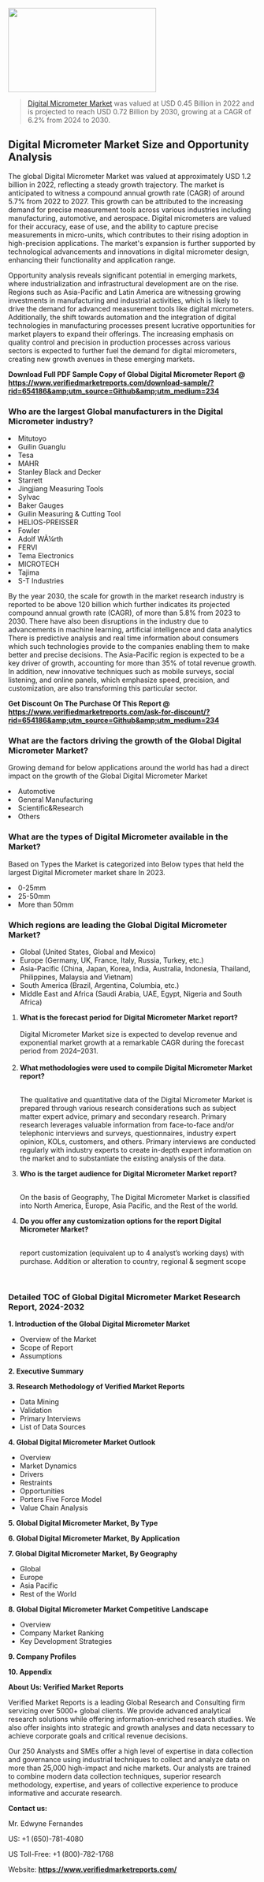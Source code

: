 
<img src="https://ffe5etoiles.com/wp-content/uploads/2024/12/MST1-300x171.png" alt="" width="300" height="171" class="alignnone size-medium wp-image-20088" /><blockquote><p><p><a href="https://www.verifiedmarketreports.com/download-sample/?rid=654186&utm_source=Github&utm_medium=234" target="_blank">Digital Micrometer Market</a> was valued at USD 0.45 Billion in 2022 and is projected to reach USD 0.72 Billion by 2030, growing at a CAGR of 6.2% from 2024 to 2030.</p></blockquote><p><h2>Digital Micrometer Market Size and Opportunity Analysis</h2><p>The global Digital Micrometer Market was valued at approximately USD 1.2 billion in 2022, reflecting a steady growth trajectory. The market is anticipated to witness a compound annual growth rate (CAGR) of around 5.7% from 2022 to 2027. This growth can be attributed to the increasing demand for precise measurement tools across various industries including manufacturing, automotive, and aerospace. Digital micrometers are valued for their accuracy, ease of use, and the ability to capture precise measurements in micro-units, which contributes to their rising adoption in high-precision applications. The market's expansion is further supported by technological advancements and innovations in digital micrometer design, enhancing their functionality and application range.</p><p>Opportunity analysis reveals significant potential in emerging markets, where industrialization and infrastructural development are on the rise. Regions such as Asia-Pacific and Latin America are witnessing growing investments in manufacturing and industrial activities, which is likely to drive the demand for advanced measurement tools like digital micrometers. Additionally, the shift towards automation and the integration of digital technologies in manufacturing processes present lucrative opportunities for market players to expand their offerings. The increasing emphasis on quality control and precision in production processes across various sectors is expected to further fuel the demand for digital micrometers, creating new growth avenues in these emerging markets.</p></p><p class=""><strong>Download Full PDF Sample Copy of Global Digital Micrometer Report @ <a href="https://www.verifiedmarketreports.com/download-sample/?rid=654186&amp;utm_source=Github&amp;utm_medium=234" target="_blank">https://www.verifiedmarketreports.com/download-sample/?rid=654186&amp;utm_source=Github&amp;utm_medium=234</a></strong></p><h3 id="" class="">Who are the largest Global manufacturers in the Digital Micrometer industry?</h3><p><li>Mitutoyo</li><li> Guilin Guanglu</li><li> Tesa</li><li> MAHR</li><li> Stanley Black and Decker</li><li> Starrett</li><li> Jingjiang Measuring Tools</li><li> Sylvac</li><li> Baker Gauges</li><li> Guilin Measuring & Cutting Tool</li><li> HELIOS-PREISSER</li><li> Fowler</li><li> Adolf WÃ¼rth</li><li> FERVI</li><li> Tema Electronics</li><li> MICROTECH</li><li> Tajima</li><li> S-T Industries</li></p><div class=""><div class="" dir="" data-message-author-role="" data-message-id="" data-message-model-slug=""><div class=""><div class=""><div class=""><div class="" dir="" data-message-author-role="" data-message-id="" data-message-model-slug=""><div class=""><div class=""><p>By the year 2030, the scale for growth in the market research industry is reported to be above 120 billion which further indicates its projected compound annual growth rate (CAGR), of more than 5.8% from 2023 to 2030. There have also been disruptions in the industry due to advancements in machine learning, artificial intelligence and data analytics There is predictive analysis and real time information about consumers which such technologies provide to the companies enabling them to make better and precise decisions. The Asia-Pacific region is expected to be a key driver of growth, accounting for more than 35% of total revenue growth. In addition, new innovative techniques such as mobile surveys, social listening, and online panels, which emphasize speed, precision, and customization, are also transforming this particular sector.</p><p><strong>Get Discount On The Purchase Of This Report @&nbsp; <a href="https://www.verifiedmarketreports.com/ask-for-discount/?rid=654186&amp;utm_source=Github&amp;utm_medium=234" target="_blank">https://www.verifiedmarketreports.com/ask-for-discount/?rid=654186&amp;utm_source=Github&amp;utm_medium=234</a></strong></p></div></div></div></div></div></div></div></div><h3 id="" class="">What are the factors driving the growth of the Global Digital Micrometer Market?</h3><p id="" class="">Growing demand for below applications around the world has had a direct impact on the growth of the Global Digital Micrometer Market</p><p id="" class=""><li>Automotive</li><li> General Manufacturing</li><li> Scientific&Research</li><li> Others</li></p><h3 id="" class="">What are the types of Digital Micrometer available in the Market?</h3><p id="" class="">Based on Types the Market is categorized into Below types that held the largest Digital Micrometer market share In 2023.</p><p id="" class=""><li>0-25mm</li><li> 25-50mm</li><li> More than 50mm</li></p><h3 id="" class="">Which regions are leading the Global Digital Micrometer Market?</h3><ul><li>Global (United States, Global and Mexico)</li><li>Europe (Germany, UK, France, Italy, Russia, Turkey, etc.)</li><li>Asia-Pacific (China, Japan, Korea, India, Australia, Indonesia, Thailand, Philippines, Malaysia and Vietnam)</li><li>South America (Brazil, Argentina, Columbia, etc.)</li><li>Middle East and Africa (Saudi Arabia, UAE, Egypt, Nigeria and South Africa)</li></ul><p><ol><li><strong>What is the forecast period for Digital Micrometer Market report?<br /></strong><br /><span data-sheets-root="1" data-sheets-value="{&quot;1&quot;:2,&quot;2&quot;:&quot;XXXX size is expected to develop revenue and exponential market growth at a remarkable CAGR during the forecast period from 2024&ndash;2030.&quot;}" data-sheets-userformat="{&quot;2&quot;:12674,&quot;4&quot;:{&quot;1&quot;:2,&quot;2&quot;:16776960},&quot;10&quot;:2,&quot;11&quot;:0,&quot;15&quot;:&quot;Arial&quot;,&quot;16&quot;:12}">Digital Micrometer Market size is expected to develop revenue and exponential market growth at a remarkable CAGR during the forecast period from 2024&ndash;2031.</span><br /><br /></li><li><strong>What methodologies were used to compile Digital Micrometer Market report?<br /><br /></strong><p>The qualitative and quantitative data of the&nbsp;Digital Micrometer Market is prepared through various research considerations such as subject matter expert advice, primary and secondary research. Primary research leverages valuable information from face-to-face and/or telephonic interviews and surveys, questionnaires, industry expert opinion, KOLs, customers, and others. Primary interviews are conducted regularly with industry experts to create in-depth expert information on the market and to substantiate the existing analysis of the data.&nbsp;</p></li><li><strong>Who is the target audience for Digital Micrometer Market report?<br /><br /></strong><p>On the basis of Geography, The&nbsp;Digital Micrometer Market is classified into North America, Europe, Asia Pacific, and the Rest of the world.</p></li><li><strong>Do you offer any customization options for the report Digital Micrometer Market?<br /><br /></strong><p>report customization (equivalent up to 4 analyst&rsquo;s working days) with purchase. Addition or alteration to country, regional &amp; segment scope</p><p>&nbsp;</p></li></ol></p><h3 id="" class="">Detailed TOC of Global Digital Micrometer Market Research Report, 2024-2032</h3><p id="" class=""><strong>1. Introduction of the Global Digital Micrometer Market</strong></p><ul><li>Overview of the Market</li><li>Scope of Report</li><li>Assumptions</li></ul><p id="" class=""><strong>2. Executive Summary</strong></p><p id="" class=""><strong>3. Research Methodology of&nbsp;Verified Market Reports</strong></p><ul><li>Data Mining</li><li>Validation</li><li>Primary Interviews</li><li>List of Data Sources</li></ul><p id="" class=""><strong>4. Global Digital Micrometer Market Outlook</strong></p><ul><li>Overview</li><li>Market Dynamics</li><li>Drivers</li><li>Restraints</li><li>Opportunities</li><li>Porters Five Force Model</li><li>Value Chain Analysis</li></ul><p id="" class=""><strong>5. Global Digital Micrometer Market, By&nbsp;Type</strong></p><p id="" class=""><strong>6. Global Digital Micrometer Market, By Application</strong></p><p id="" class=""><strong>7. Global Digital Micrometer Market, By Geography</strong></p><ul><li>Global</li><li>Europe</li><li>Asia Pacific</li><li>Rest of the World</li></ul><p id="" class=""><strong>8. Global Digital Micrometer Market Competitive Landscape</strong></p><ul><li>Overview</li><li>Company Market Ranking</li><li>Key Development Strategies</li></ul><p id="" class=""><strong>9. Company Profiles</strong></p><p id="" class=""><strong>10. Appendix</strong></p><p id="" class=""><strong>About Us: Verified Market Reports</strong></p><p id="" class="">Verified Market Reports is a leading Global Research and Consulting firm servicing over 5000+ global clients. We provide advanced analytical research solutions while offering information-enriched research studies. We also offer insights into strategic and growth analyses and data necessary to achieve corporate goals and critical revenue decisions.</p><p id="" class="">Our 250 Analysts and SMEs offer a high level of expertise in data collection and governance using industrial techniques to collect and analyze data on more than 25,000 high-impact and niche markets. Our analysts are trained to combine modern data collection techniques, superior research methodology, expertise, and years of collective experience to produce informative and accurate research.</p><p id="" class=""><strong>Contact us:</strong></p><p id="" class="">Mr. Edwyne Fernandes</p><p id="" class="">US: +1 (650)-781-4080</p><p id="" class="">US Toll-Free: +1 (800)-782-1768</p><p id="" class="">Website: <a target="" data-test-app-aware-link=""><strong>https://www.verifiedmarketreports.com/</strong></a></p>

